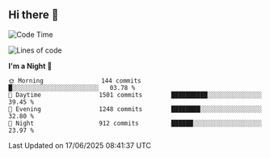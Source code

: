 ## Hi there 👋

<!--
**Wangmerlyn/Wangmerlyn** is a ✨ _special_ ✨ repository because its `README.md` (this file) appears on your GitHub profile.

Here are some ideas to get you started:

- 🔭 I’m currently working on ...
- 🌱 I’m currently learning ...
- 👯 I’m looking to collaborate on ...
- 🤔 I’m looking for help with ...
- 💬 Ask me about ...
- 📫 How to reach me: ...
- 😄 Pronouns: ...
- ⚡ Fun fact: ...
-->
<!--START_SECTION:waka-->
![Code Time](http://img.shields.io/badge/Code%20Time-354%20hrs%206%20mins-blue)

![Lines of code](https://img.shields.io/badge/From%20Hello%20World%20I%27ve%20Written-15.8%20million%20lines%20of%20code-blue)

**I'm a Night 🦉** 

```text
🌞 Morning                144 commits         █░░░░░░░░░░░░░░░░░░░░░░░░   03.78 % 
🌆 Daytime                1501 commits        ██████████░░░░░░░░░░░░░░░   39.45 % 
🌃 Evening                1248 commits        ████████░░░░░░░░░░░░░░░░░   32.80 % 
🌙 Night                  912 commits         ██████░░░░░░░░░░░░░░░░░░░   23.97 % 
```



 Last Updated on 17/06/2025 08:41:37 UTC
<!--END_SECTION:waka-->
